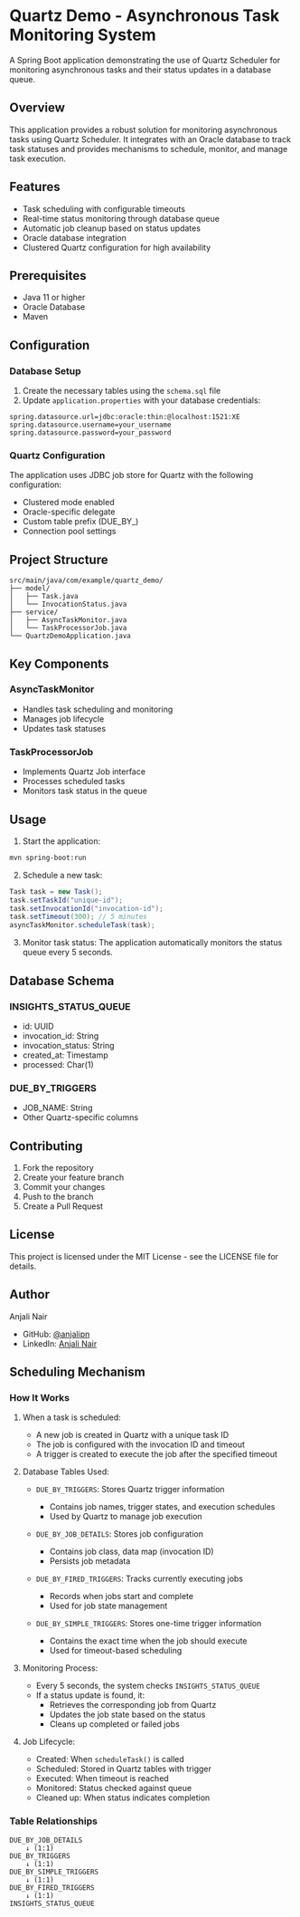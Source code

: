 # Quartz Demo - Asynchronous Task Monitoring System

A Spring Boot application demonstrating the use of Quartz Scheduler for monitoring asynchronous tasks and their status updates in a database queue.

## Overview

This application provides a robust solution for monitoring asynchronous tasks using Quartz Scheduler. It integrates with an Oracle database to track task statuses and provides mechanisms to schedule, monitor, and manage task execution.

## Features

- Task scheduling with configurable timeouts
- Real-time status monitoring through database queue
- Automatic job cleanup based on status updates
- Oracle database integration
- Clustered Quartz configuration for high availability

## Prerequisites

- Java 11 or higher
- Oracle Database
- Maven

## Configuration

### Database Setup

1. Create the necessary tables using the `schema.sql` file
2. Update `application.properties` with your database credentials:
```properties
spring.datasource.url=jdbc:oracle:thin:@localhost:1521:XE
spring.datasource.username=your_username
spring.datasource.password=your_password
```

### Quartz Configuration

The application uses JDBC job store for Quartz with the following configuration:
- Clustered mode enabled
- Oracle-specific delegate
- Custom table prefix (DUE_BY_)
- Connection pool settings

## Project Structure

```
src/main/java/com/example/quartz_demo/
├── model/
│   ├── Task.java
│   └── InvocationStatus.java
├── service/
│   ├── AsyncTaskMonitor.java
│   └── TaskProcessorJob.java
└── QuartzDemoApplication.java
```

## Key Components

### AsyncTaskMonitor
- Handles task scheduling and monitoring
- Manages job lifecycle
- Updates task statuses

### TaskProcessorJob
- Implements Quartz Job interface
- Processes scheduled tasks
- Monitors task status in the queue

## Usage

1. Start the application:
```bash
mvn spring-boot:run
```

2. Schedule a new task:
```java
Task task = new Task();
task.setTaskId("unique-id");
task.setInvocationId("invocation-id");
task.setTimeout(300); // 5 minutes
asyncTaskMonitor.scheduleTask(task);
```

3. Monitor task status:
The application automatically monitors the status queue every 5 seconds.

## Database Schema

### INSIGHTS_STATUS_QUEUE
- id: UUID
- invocation_id: String
- invocation_status: String
- created_at: Timestamp
- processed: Char(1)

### DUE_BY_TRIGGERS
- JOB_NAME: String
- Other Quartz-specific columns

## Contributing

1. Fork the repository
2. Create your feature branch
3. Commit your changes
4. Push to the branch
5. Create a Pull Request

## License

This project is licensed under the MIT License - see the LICENSE file for details.

## Author

Anjali Nair
- GitHub: [@anjalipn](https://github.com/anjalipn)
- LinkedIn: [Anjali Nair](https://www.linkedin.com/in/anjali-nair-34a28335/)
## Scheduling Mechanism

### How It Works
1. When a task is scheduled:
   - A new job is created in Quartz with a unique task ID
   - The job is configured with the invocation ID and timeout
   - A trigger is created to execute the job after the specified timeout

2. Database Tables Used:
   - `DUE_BY_TRIGGERS`: Stores Quartz trigger information
     - Contains job names, trigger states, and execution schedules
     - Used by Quartz to manage job execution
   
   - `DUE_BY_JOB_DETAILS`: Stores job configuration
     - Contains job class, data map (invocation ID)
     - Persists job metadata
   
   - `DUE_BY_FIRED_TRIGGERS`: Tracks currently executing jobs
     - Records when jobs start and complete
     - Used for job state management
   
   - `DUE_BY_SIMPLE_TRIGGERS`: Stores one-time trigger information
     - Contains the exact time when the job should execute
     - Used for timeout-based scheduling

3. Monitoring Process:
   - Every 5 seconds, the system checks `INSIGHTS_STATUS_QUEUE`
   - If a status update is found, it:
     - Retrieves the corresponding job from Quartz
     - Updates the job state based on the status
     - Cleans up completed or failed jobs

4. Job Lifecycle:
   - Created: When `scheduleTask()` is called
   - Scheduled: Stored in Quartz tables with trigger
   - Executed: When timeout is reached
   - Monitored: Status checked against queue
   - Cleaned up: When status indicates completion

### Table Relationships
```
DUE_BY_JOB_DETAILS
    ↓ (1:1)
DUE_BY_TRIGGERS
    ↓ (1:1)
DUE_BY_SIMPLE_TRIGGERS
    ↓ (1:1)
DUE_BY_FIRED_TRIGGERS
    ↓ (1:1)
INSIGHTS_STATUS_QUEUE
```
